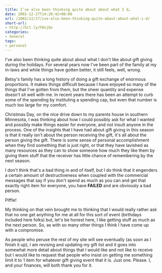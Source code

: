 ```yaml
---
title: I’ve also been thinking quite about about what I d…
date: 2002-12-27T14:28:42+00:00
url: /2002/12/27/ive-also-been-thinking-quite-about-about-what-i-d/
short-url:
- http://bit.ly/h8xjQx
categories:
- General
tags:
- personal
---
```

I've also been thinking quite about about what I don't like about gift giving during the holidays. For several years now I've been part of the family at my in-laws and while things have gotten better, it still feels, well, wrong.

Betsy's family has a long history of doing a gift exchange of enormous proportions. It makes things difficult because I have enjoyed so many of the things that I've gotten from them, but the sheer quantity and expense doesn't sit well with me. In recent years there has been an attempt to curb some of the spending by instituting a spending cap, but even that number is much too large for my comfort.

Christmas Day, on the nice drive down to my parents house in southern Minnesota, I was thinking about how I could possibly ask for what I wanted and possibly make things easier for everyone, and not insult anyone in the process. One of the insights that I have had about gift giving in this season is that it really isn't about the person receiving the gift, it's all about the person giving the gift. There is some sense of personal accomplishment when they find something that is just right, or that they have lavished as many resources as they can to show someone how much they like them by giving them stuff that the receiver has little chance of remembering by the next season.

I don't think that's a bad thing in and of itself, but I do think that it engenders a certain amount of destructiveness when coupled with the commercial messages that say if you don't spend as much as you can and get that exactly right item for everyone, you have **FAILED** and are obviously a bad person.

Piffle!

My thinking on that vein brought me to thinking that I would really rather ask that no one get anything for me at all for this sort of event (birthdays included here folks) but, let's be honest here, I like getting stuff as much as the next person. So, as with so many other things I think I have come up with a compromise.

As people who peruse the rest of my site will see eventually (as soon as I finish it up), I am revising and updating my gift list and it goes into somewhat more detail about things that I would like and not like to receive but I would like to request that people who insist on getting me something limit it to 1 item for whatever gift giving event that it is. Just one. Please. I, and your finances, will both thank you for it.